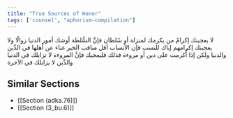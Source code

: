 ```yaml
---
title: "True Sources of Honor"
tags: ['counsel', "aphorism-compilation"]
---
```


 لا يعجبنك إكرامُ من يكرمك لمنزلة أو سُلطان فإنَّ السُّلطة أوشك أمور الدنيا زوالًا ولا يعجبنك إكرامهم إياك للنسب فإن الأنساب أقل مناقب الخير غناء عن أهلها في الدِّين والدنيا ولكن إذا أُكرمت على دين أو مروءة فذلك فليعجبك فإنَّ المروءة لا تزايلك في الدنيا والدِّين لا يزايلك في الآخرة

## Similar Sections
- [[Section (adka.76)]]
 - [[Section (3_bu.6)]]

